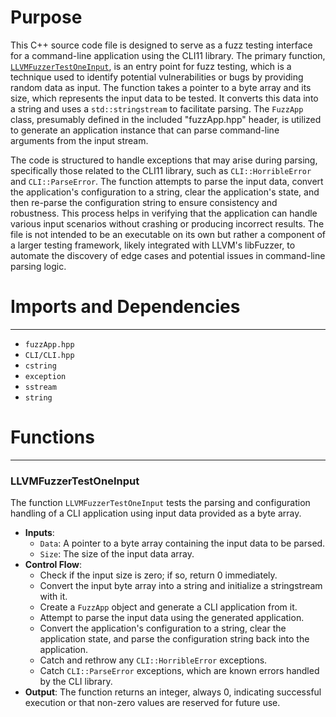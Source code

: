 # Purpose
This C++ source code file is designed to serve as a fuzz testing interface for a command-line application using the CLI11 library. The primary function, [`LLVMFuzzerTestOneInput`](#LLVMFuzzerTestOneInput), is an entry point for fuzz testing, which is a technique used to identify potential vulnerabilities or bugs by providing random data as input. The function takes a pointer to a byte array and its size, which represents the input data to be tested. It converts this data into a string and uses a `std::stringstream` to facilitate parsing. The `FuzzApp` class, presumably defined in the included "fuzzApp.hpp" header, is utilized to generate an application instance that can parse command-line arguments from the input stream.

The code is structured to handle exceptions that may arise during parsing, specifically those related to the CLI11 library, such as `CLI::HorribleError` and `CLI::ParseError`. The function attempts to parse the input data, convert the application's configuration to a string, clear the application's state, and then re-parse the configuration string to ensure consistency and robustness. This process helps in verifying that the application can handle various input scenarios without crashing or producing incorrect results. The file is not intended to be an executable on its own but rather a component of a larger testing framework, likely integrated with LLVM's libFuzzer, to automate the discovery of edge cases and potential issues in command-line parsing logic.
# Imports and Dependencies

---
- `fuzzApp.hpp`
- `CLI/CLI.hpp`
- `cstring`
- `exception`
- `sstream`
- `string`


# Functions

---
### LLVMFuzzerTestOneInput<!-- {{#callable:LLVMFuzzerTestOneInput}} -->
The function `LLVMFuzzerTestOneInput` tests the parsing and configuration handling of a CLI application using input data provided as a byte array.
- **Inputs**:
    - `Data`: A pointer to a byte array containing the input data to be parsed.
    - `Size`: The size of the input data array.
- **Control Flow**:
    - Check if the input size is zero; if so, return 0 immediately.
    - Convert the input byte array into a string and initialize a stringstream with it.
    - Create a `FuzzApp` object and generate a CLI application from it.
    - Attempt to parse the input data using the generated application.
    - Convert the application's configuration to a string, clear the application state, and parse the configuration string back into the application.
    - Catch and rethrow any `CLI::HorribleError` exceptions.
    - Catch `CLI::ParseError` exceptions, which are known errors handled by the CLI library.
- **Output**: The function returns an integer, always 0, indicating successful execution or that non-zero values are reserved for future use.


